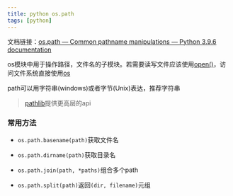```yaml
---
title: python os.path
tags: [python]
---
```


文档链接：[os.path — Common pathname manipulations — Python 3.9.6 documentation](https://docs.python.org/3/library/os.path.html?highlight=path#module-os.path)

os模块中用于操作路径，文件名的子模块。若需要读写文件应该使用[open()](https://docs.python.org/3/library/functions.html#open)，访问文件系统直接使用[os](https://docs.python.org/3/library/os.html#module-os)

path可以用字符串(windows)或者字节(Unix)表达，推荐字符串

> [pathlib](https://docs.python.org/3/library/pathlib.html#module-pathlib)提供更高层的api

### 常用方法

- `os.path.basename(path)`获取文件名
- `os.path.dirname(path)`获取目录名
- `os.path.join(path, *paths)`组合多个path

- `os.path.split(path)`返回`(dir, filename)`元组
